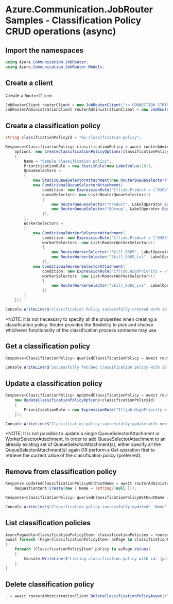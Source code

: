 # Azure.Communication.JobRouter Samples - Classification Policy CRUD operations (async)

## Import the namespaces

```C# Snippet:Azure_Communication_JobRouter_Tests_Samples_UsingStatements
using Azure.Communication.JobRouter;
using Azure.Communication.JobRouter.Models;
```

## Create a client

Create a `RouterClient`.

```C# Snippet:Azure_Communication_JobRouter_Tests_Samples_CreateClient
JobRouterClient routerClient = new JobRouterClient("<< CONNECTION STRING >>");
JobRouterAdministrationClient routerAdministrationClient = new JobRouterAdministrationClient("<< CONNECTION STRING >>");
```

## Create a classification policy

```C# Snippet:Azure_Communication_JobRouter_Tests_Samples_Crud_CreateClassificationPolicy_Async
string classificationPolicyId = "my-classification-policy";

Response<ClassificationPolicy> classificationPolicy = await routerAdministrationClient.CreateClassificationPolicyAsync(
    options: new CreateClassificationPolicyOptions(classificationPolicyId)
    {
        Name = "Sample classification policy",
        PrioritizationRule = new StaticRule(new LabelValue(10)),
        QueueSelectors =
        {
            new StaticQueueSelectorAttachment(new RouterQueueSelector("Region", LabelOperator.Equal, new LabelValue("NA"))),
            new ConditionalQueueSelectorAttachment(
                condition: new ExpressionRule("If(job.Product = \"O365\", true, false)"),
                queueSelectors: new List<RouterQueueSelector>()
                {
                    new RouterQueueSelector("Product", LabelOperator.Equal, new LabelValue("O365")),
                    new RouterQueueSelector("QGroup", LabelOperator.Equal, new LabelValue("NA_O365"))
                }),
        },
        WorkerSelectors =
        {
            new ConditionalWorkerSelectorAttachment(
                condition: new ExpressionRule("If(job.Product = \"O365\", true, false)"),
                workerSelectors: new List<RouterWorkerSelector>()
                {
                    new RouterWorkerSelector("Skill_O365", LabelOperator.Equal, new LabelValue(true)),
                    new RouterWorkerSelector("Skill_O365_Lvl", LabelOperator.GreaterThanEqual, new LabelValue(1))
                }),
            new ConditionalWorkerSelectorAttachment(
                condition: new ExpressionRule("If(job.HighPriority = \"true\", true, false)"),
                workerSelectors: new List<RouterWorkerSelector>()
                {
                    new RouterWorkerSelector("Skill_O365_Lvl", LabelOperator.GreaterThanEqual, new LabelValue(10))
                })
        }
    });

Console.WriteLine($"Classification Policy successfully created with id: {classificationPolicy.Value.Id}");
```

*NOTE: it is not necessary to specify all the properties when creating a classification policy. Router provides the flexibility to pick and choose whichever functionality of the classification process someone may use.

## Get a classification policy

```C# Snippet:Azure_Communication_JobRouter_Tests_Samples_Crud_GetClassificationPolicy_Async
Response<ClassificationPolicy> queriedClassificationPolicy = await routerAdministrationClient.GetClassificationPolicyAsync(classificationPolicyId);

Console.WriteLine($"Successfully fetched classification policy with id: {queriedClassificationPolicy.Value.Id}");
```

## Update a classification policy

```C# Snippet:Azure_Communication_JobRouter_Tests_Samples_Crud_UpdateClassificationPolicy_Async
Response<ClassificationPolicy> updatedClassificationPolicy = await routerAdministrationClient.UpdateClassificationPolicyAsync(
    new UpdateClassificationPolicyOptions(classificationPolicyId)
    {
        PrioritizationRule = new ExpressionRule("If(job.HighPriority = \"true\", 50, 10)")
    });

Console.WriteLine($"Classification policy successfully update with new prioritization rule. RuleType: {updatedClassificationPolicy.Value.PrioritizationRule.Kind}");
```

*NOTE: It is not possible to update a single QueueSelectorAttachment or WorkerSelectorAttachment. In order to add QueueSelectorAttachment to an already existing set of QueueSelectorAttachment(s), either specify all the QueueSelectorAttachment(s) again OR perform a Get operation first to retrieve the current value of the classification policy (preferred).

## Remove from classification policy

```C# Snippet:Azure_Communication_JobRouter_Tests_Samples_Crud_UpdateClassificationPolicyRemoveProp_Async
Response updatedClassificationPolicyWithoutName = await routerAdministrationClient.UpdateClassificationPolicyAsync(classificationPolicyId,
    RequestContent.Create(new { Name = (string?)null }));

Response<ClassificationPolicy> queriedClassificationPolicyWithoutName = await routerAdministrationClient.GetClassificationPolicyAsync(classificationPolicyId);

Console.WriteLine($"Classification policy successfully updated: 'Name' has been removed. Status: {string.IsNullOrWhiteSpace(queriedClassificationPolicyWithoutName.Value.Name)}");
```

## List classification policies

```C# Snippet:Azure_Communication_JobRouter_Tests_Samples_Crud_GetClassificationPolicies_Async
AsyncPageable<ClassificationPolicyItem> classificationPolicies = routerAdministrationClient.GetClassificationPoliciesAsync();
await foreach (Page<ClassificationPolicyItem> asPage in classificationPolicies.AsPages(pageSizeHint: 10))
{
    foreach (ClassificationPolicyItem? policy in asPage.Values)
    {
        Console.WriteLine($"Listing classification policy with id: {policy.ClassificationPolicy.Id}");
    }
}
```

## Delete classification policy

```C# Snippet:Azure_Communication_JobRouter_Tests_Samples_Crud_DeleteClassificationPolicy_Async
_ = await routerAdministrationClient.DeleteClassificationPolicyAsync(classificationPolicyId);
```
